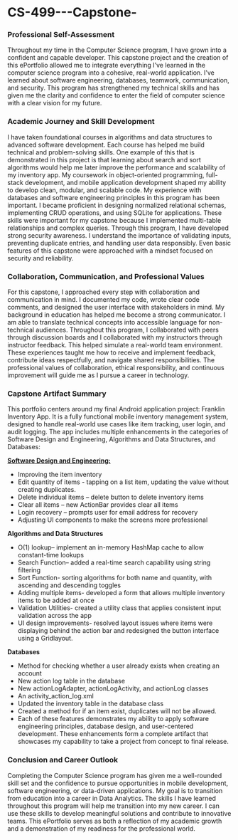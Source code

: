 # CS-499---Capstone-

### Professional Self-Assessment
Throughout my time in the Computer Science program, I have grown into a confident and capable developer. This capstone project and the creation of this ePortfolio allowed me to integrate everything I’ve learned in the computer science program into a cohesive, real-world application. I’ve learned about software engineering, databases, teamwork, communication, and security. This program has strengthened my technical skills and has given me the clarity and confidence to enter the field of computer science with a clear vision for my future.

### Academic Journey and Skill Development
I have taken foundational courses in algorithms and data structures to advanced software development. Each course has helped me build technical and problem-solving skills. One example of this that is demonstrated in this project is that learning about search and sort algorithms would help me later improve the performance and scalability of my inventory app. My coursework in object-oriented programming, full-stack development, and mobile application development shaped my ability to develop clean, modular, and scalable code.
My experience with databases and software engineering principles in this program has been important. I became proficient in designing normalized relational schemas, implementing CRUD operations, and using SQLite for applications. These skills were important for my capstone because I implemented multi-table relationships and complex queries.
Through this program, I have developed strong security awareness. I understand the importance of validating inputs, preventing duplicate entries, and handling user data responsibly. Even basic features of this capstone were approached with a mindset focused on security and reliability.

### Collaboration, Communication, and Professional Values
For this capstone, I approached every step with collaboration and communication in mind. I documented my code, wrote clear code comments, and designed the user interface with stakeholders in mind. My background in education has helped me become a strong communicator. I am able to translate technical concepts into accessible language for non-technical audiences.
Throughout this program, I collaborated with peers through discussion boards and I collaborated with my instructors through instructor feedback. This helped simulate a real-world team environment. These experiences taught me how to receive and implement feedback, contribute ideas respectfully, and navigate shared responsibilities. The professional values of collaboration, ethical responsibility, and continuous improvement will guide me as I pursue a career in technology.

### Capstone Artifact Summary
This portfolio centers around my final Android application project: Franklin Inventory App. It is a fully functional mobile inventory management system, designed to handle real-world use cases like item tracking, user login, and audit logging. The app includes multiple enhancements in the categories of Software Design and Engineering, Algorithms and Data Structures, and Databases:

**[Software Design and Engineering:](https://github.com/D-Franklin-31/CS-499---Capstone-/tree/main/Enhancement%20Algorithms%20and%20Data%20Structures)**
- Improving the item inventory
- Edit quantity of items - tapping on a list item, updating the value without creating duplicates.
- Delete individual items – delete button to delete inventory items
- Clear all items – new ActionBar provides clear all items
- Login recovery – prompts user for email address for recovery
- Adjusting UI components to make the screens more professional


**Algorithms and Data Structures**
- O(1) lookup– implement an in-memory HashMap cache to allow constant-time lookups
- Search Function– added a real-time search capability using string filtering
- Sort Function- sorting algorithms for both name and quantity, with ascending and descending toggles
- Adding multiple items- developed a form that allows multiple inventory items to be added at once
- Validation Utilities- created a utility class that applies consistent input validation across the app
- UI design improvements- resolved layout issues where items were displaying behind the action bar and redesigned the button interface using a Gridlayout.

**Databases**
- Method for checking whether a user already exists when creating an account
- New action log table in the database
- New actionLogAdapter, actionLogActivity, and actionLog classes
- An activity_action_log.xml
- Updated the inventory table in the database class
- Created a method for if an item exist, duplicates will not be allowed.
- Each of these features demonstrates my ability to apply software engineering principles, database design, and user-centered development. These enhancements form a complete artifact that showcases my capability to take a project from concept to final release.
### Conclusion and Career Outlook
Completing the Computer Science program has given me a well-rounded skill set and the confidence to pursue opportunities in mobile development, software engineering, or data-driven applications. My goal is to transition from education into a career in Data Analytics. The skills I have learned throughout this program will help me transition into my new career. I can use these skills to develop meaningful solutions and contribute to innovative teams. This ePortfolio serves as both a reflection of my academic growth and a demonstration of my readiness for the professional world. 
